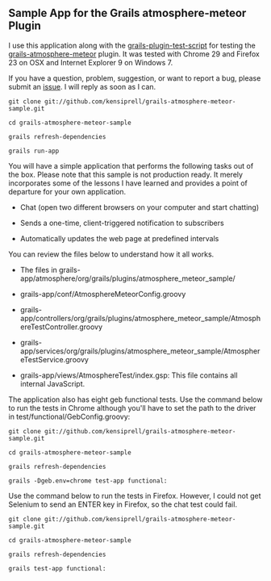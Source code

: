 ## Sample App for the Grails atmosphere-meteor Plugin

I use this application along with the [grails-plugin-test-script](https://github.com/kensiprell/grails-plugin-test-script) for testing the [grails-atmosphere-meteor](https://github.com/kensiprell/grails-atmosphere-meteor) plugin. It was tested with Chrome 29 and Firefox 23 on OSX and Internet Explorer 9 on Windows 7.

If you have a question, problem, suggestion, or want to report a bug, please submit an [issue](https://github.com/kensiprell/grails-atmosphere-meteor-sample/issues?state=open). I will reply as soon as I can.

```
git clone git://github.com/kensiprell/grails-atmosphere-meteor-sample.git

cd grails-atmosphere-meteor-sample

grails refresh-dependencies

grails run-app
```

You will have a simple application that performs the following tasks out of the box. Please note that this sample is not production ready. It merely incorporates some of the lessons I have learned and provides a point of departure for your own application.

* Chat (open two different browsers on your computer and start chatting)

* Sends a one-time, client-triggered notification to subscribers

* Automatically updates the web page at predefined intervals

You can review the files below to understand how it all works. 

* The files in grails-app/atmosphere/org/grails/plugins/atmosphere_meteor_sample/

* grails-app/conf/AtmosphereMeteorConfig.groovy

* grails-app/controllers/org/grails/plugins/atmosphere_meteor_sample/AtmosphereTestController.groovy

* grails-app/services/org/grails/plugins/atmosphere_meteor_sample/AtmosphereTestService.groovy

* grails-app/views/AtmosphereTest/index.gsp: This file contains all internal JavaScript.

The application also has eight geb functional tests. Use the command below to run the tests in Chrome although you'll have to set the path to the driver in test/functional/GebConfig.groovy:

```
git clone git://github.com/kensiprell/grails-atmosphere-meteor-sample.git

cd grails-atmosphere-meteor-sample

grails refresh-dependencies

grails -Dgeb.env=chrome test-app functional:
```
Use the command below to run the tests in Firefox. However, I could not get Selenium to send an ENTER key in Firefox, so the chat test could fail.

```
git clone git://github.com/kensiprell/grails-atmosphere-meteor-sample.git

cd grails-atmosphere-meteor-sample

grails refresh-dependencies

grails test-app functional:
```



